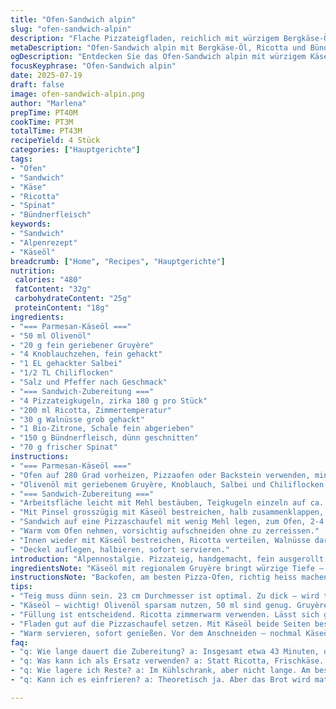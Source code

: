 ```yaml
---
title: "Ofen-Sandwich alpin"
slug: "ofen-sandwich-alpin"
description: "Flache Pizzateigfladen, reichlich mit würzigem Bergkäse-Öl bestrichen, kurz im heissen Ofen gebacken, gefüllt mit Ricotta, knackigen Nüssen, Zitronenzeste, luftgetrockneter Bündner Fleischwurst und frischem Spinat. Schnell, einfach, rohstoffnah. Boden knusprig, Käseöl aromatisch, Füllung herb und frisch."
metaDescription: "Ofen-Sandwich alpin mit Bergkäse-Öl, Ricotta und Bündnerfleisch. Knusprig, aromatisch und frisch, ein Stück Alpenleben"
ogDescription: "Entdecken Sie das Ofen-Sandwich alpin mit würzigem Käse-Öl, feinem Spinat und Bündnerfleisch. Ein köstliches alpines Erlebnis"
focusKeyphrase: "Ofen-Sandwich alpin"
date: 2025-07-19
draft: false
image: ofen-sandwich-alpin.png
author: "Marlena"
prepTime: PT40M
cookTime: PT3M
totalTime: PT43M
recipeYield: 4 Stück
categories: ["Hauptgerichte"]
tags:
- "Ofen"
- "Sandwich"
- "Käse"
- "Ricotta"
- "Spinat"
- "Bündnerfleisch"
keywords:
- "Sandwich"
- "Alpenrezept"
- "Käseöl"
breadcrumb: ["Home", "Recipes", "Hauptgerichte"]
nutrition: 
 calories: "480"
 fatContent: "32g"
 carbohydrateContent: "25g"
 proteinContent: "18g"
ingredients:
- "=== Parmesan-Käseöl ==="
- "50 ml Olivenöl"
- "20 g fein geriebener Gruyère"
- "4 Knoblauchzehen, fein gehackt"
- "1 EL gehackter Salbei"
- "1/2 TL Chiliflocken"
- "Salz und Pfeffer nach Geschmack"
- "=== Sandwich-Zubereitung ==="
- "4 Pizzateigkugeln, zirka 180 g pro Stück"
- "200 ml Ricotta, Zimmertemperatur"
- "30 g Walnüsse grob gehackt"
- "1 Bio-Zitrone, Schale fein abgerieben"
- "150 g Bündnerfleisch, dünn geschnitten"
- "70 g frischer Spinat"
instructions:
- "=== Parmesan-Käseöl ==="
- "Ofen auf 280 Grad vorheizen, Pizzaofen oder Backstein verwenden, mindestens 20 Minuten vorheizen."
- "Olivenöl mit geriebenem Gruyère, Knoblauch, Salbei und Chiliflocken vermischen, salzen, pfeffern."
- "=== Sandwich-Zubereitung ==="
- "Arbeitsfläche leicht mit Mehl bestäuben, Teigkugeln einzeln auf ca. 23 cm Durchmesser ausrollen, Mehl überschüssig abbürsten."
- "Mit Pinsel grosszügig mit Käseöl bestreichen, halb zusammenklappen, vorsichtig zu Sandwich formen."
- "Sandwich auf eine Pizzaschaufel mit wenig Mehl legen, zum Ofen, 2-4 Minuten backen. Sandwich dabei viermal drehen, bis Kruste goldbraun ist."
- "Warm vom Ofen nehmen, vorsichtig aufschneiden ohne zu zerreissen."
- "Innen wieder mit Käseöl bestreichen, Ricotta verteilen, Walnüsse darüber streuen, Zitronenzeste hinzufügen, mit Bündnerfleisch und Spinat belegen."
- "Deckel auflegen, halbieren, sofort servieren."
introduction: "Alpennostalgie. Pizza­teig, handgemacht, fein ausgerollt. Schnell mit Käseöl bestrichen. Nicht Parmesan, sondern würziger Gruyère – vom Bauern aus dem Emmental. Frischer Salbei statt Rosmarin. Alpenglühen am Ofen. Die Luft riecht nach Holz und Kräutern. Wärmt Hände, Herzen und Seelen. Bündnerfleisch, nicht Mortadella – fein geschnitten. Spinat, statt Rucola, bringt frische Alpenwiesen ins Brot. Walnüsse ersetzen die Pistazien, geben Biss wie ein Abstieg auf schmalem Bergweg. Zitronenzeste am Schluss – säuerlicher Sonnenstrahl auf Gipfeln. Ricotta dazwischen, so weich wie frisch gefallener Schnee. Ein Sandwich? Nein, ein Stück Alpenleben. Schnell gemacht, zieht auf der Hüttenfeier gut. Knusprig, würzig, rohstoffnah. Für dr Hausbergsteiger und Käseliebhaber. Mit Herz, und Handwerkskunst."
ingredientsNote: "Käseöl mit regionalem Gruyère bringt würzige Tiefe – viel aromatischer als Parmesan, passt ins Schweizer Alpenklima. Salbei statt Rosmarin für mildere Kräuternote, passt besser zu Bündnerfleisch. Knoblauch unbedingt fein hacken, damit sein Aroma sich gut verteilt. Weniger Öl, sonst wird der Teig zu weich. Pizzateig zuhause frisch machen, reicht 2-3 Stunden gehen lassen. Walnüsse grob hacken für das alpine Knacken, Pistazien sind zu exklusiv hier. Spinat statt Rucola, kräftiger und typisch alpin. Bündnerfleisch als Trockenspezialität ersetzt italienische Mortadella, bringt herben, intensiven Geschmack. Ricotta zimmerwarm, sonst zieht sich der Teig, das ist wichtig. Frische Zitronenzeste hebt den Käse und die Nüsse. Wenig Salz geben, Käseöl bringt genug Würze. Alles bio oder vom lokalen Bauernhof – bitz Natur, bitz Tradition, bitz Berg."
instructionsNote: "Backofen, am besten Pizza-Ofen, richtig heiss machen: 280 Grad, 20 Minuten mindestens. Fladen dünn, gleichmässig ausziehen, sonst unregelmässig backen. Mehl gründlich wegpusten, damit kein Mehl brennt in Ofen. Käseöl mit Pinsel grosszügig auf beide Seiten flacher Teigfladen auftragen. Zusammenklappen vorsichtig, nicht zerreissen. Steinheiss backen für 2-4 Minuten, man dreht gerne zwischendrin dann wird die Kruste gleichmässig braun, nicht schwarz. Warm öffnen, mit zusätzlichem Käseöl bestreichen, sonst wird's trocken. Ricotta zügig und grossflächig verteilen, sonst ist der Geschmack lückenhaft. Nüsse grobstückig, damit der Biss bleibt. Zitrone erst ganz zum Schluss, sonst zähmt sie Käse zu sehr. Bündnerfleisch und Spinat auflegen, Deckel drauf, sofort halbieren. Warm essen – frisch und knusprig bleibt nur kurz. In Hüttenstil – kein Schnickschnack, dafür viel Bergluft in jedem Biss."
tips:
- "Teig muss dünn sein. 23 cm Durchmesser ist optimal. Zu dick – wird trocken. Mehl gut klopfen, sonst brennt es. Über 280 Grad heizen. 20 Minuten dauert es. Pizzaofen ideal für das Resultat."
- "Käseöl – wichtig! Olivenöl sparsam nutzen, 50 ml sind genug. Gruyère bringt diesen Berggeschmack. Chiliflocken für eine sanfte Schärfe. Das mit Knoblauch und Salbei mischen für mehr Aroma. Salz ganz am Ende."
- "Füllung ist entscheidend. Ricotta zimmerwarm verwenden. Lässt sich gut verteilen. Walnüsse grob hacken. Gibt Biss. Zitronenzeste erst zuletzt, sie hebt Aromen. Bündnerfleisch nicht auslassen. Intensiv im Geschmack."
- "Fladen gut auf die Pizzaschaufel setzen. Mit Käseöl beide Seiten bestreichen – ganz wichtig. In den Ofen – 2 bis 4 Minuten, viermal drehen. Krusten-Knuspersounds sind ein Zeichen."
- "Warm servieren, sofort genießen. Vor dem Anschneiden – nochmal Käseöl auf die Innenseite. Das macht's saftig. Wenn du Teig selbst machst – mindestens 2-3 Stunden gehen lassen. Frische ist der Schlüssel."
faq:
- "q: Wie lange dauert die Zubereitung? a: Insgesamt etwa 43 Minuten, davon 40 für Vorbereitungen, 3 Minuten im Ofen bake. Wenn du schnell bist, geht's schneller."
- "q: Was kann ich als Ersatz verwenden? a: Statt Ricotta, Frischkäse. Für Walnüsse, Haselnüsse ausprobiert. Käse immer Gruyère? Ja, aber Appenzeller ist auch eine Option. Denke an regionale Produkte."
- "q: Wie lagere ich Reste? a: Im Kühlschrank, aber nicht lange. Am besten 1-2 Tage. Einfach aufwärmen im Ofen. Wieder knusprig, oder kaltes Sandwich für Picknick."
- "q: Kann ich es einfrieren? a: Theoretisch ja. Aber das Brot wird matschig. Wenn man den Mixer für ein Tec dabei hat – ein bisschen Füllung wegnehmen, einfrieren. Aber frisch ist besser."

---
```

